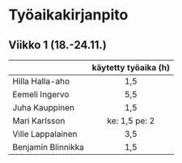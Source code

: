 # Työaikakirjanpito

## Viikko 1 (18.-24.11.)

|                    | käytetty työaika (h) |
| :----------------- | :------------------: |
| Hilla Halla-aho    | 1,5 |
| Eemeli Ingervo     | 5,5 |
| Juha Kauppinen     | 1,5 |
| Mari Karlsson      | ke: 1,5 pe: 2 |
| Ville Lappalainen  | 3,5 |
| Benjamin Blinnikka | 1,5 |
